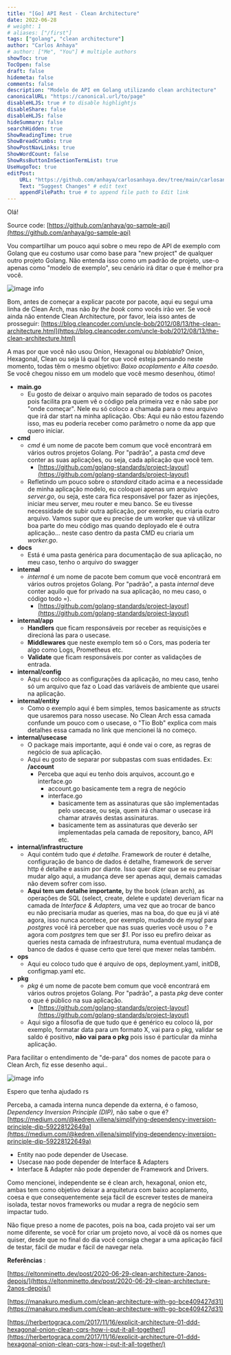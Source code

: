 ```yaml
---
title: "[Go] API Rest - Clean Architecture"
date: 2022-06-28
# weight: 1
# aliases: ["/first"]
tags: ["golang", "clean architecture"]
author: "Carlos Anhaya"
# author: ["Me", "You"] # multiple authors
showToc: true
TocOpen: false
draft: false
hidemeta: false
comments: false
description: "Modelo de API em Golang utilizando clean architecture"
canonicalURL: "https://canonical.url/to/page"
disableHLJS: true # to disable highlightjs
disableShare: false
disableHLJS: false
hideSummary: false
searchHidden: true
ShowReadingTime: true
ShowBreadCrumbs: true
ShowPostNavLinks: true
ShowWordCount: false
ShowRssButtonInSectionTermList: true
UseHugoToc: true
editPost:
    URL: "https://github.com/anhaya/carlosanhaya.dev/tree/main/carlosanhaya.dev/content"
    Text: "Suggest Changes" # edit text
    appendFilePath: true # to append file path to Edit link
---
```

Olá!

Source code: [https://github.com/anhaya/go-sample-api](https://github.com/anhaya/go-sample-api)

Vou compartilhar um pouco aqui sobre o meu repo de API de exemplo com Golang que eu costumo usar como base para &quot;new project&quot; de qualquer outro projeto Golang. Não entenda isso como um padrão de projeto, use-o apenas como &quot;modelo de exemplo&quot;, seu cenário irá ditar o que é melhor pra você.

![image info](/go_sample_api_packages.png)

Bom, antes de começar a explicar pacote por pacote, aqui eu segui uma linha de Clean Arch, mas não _by the book_ como vocês irão ver. Se você ainda não entende Clean Architecture, por favor, leia isso antes de prosseguir: [https://blog.cleancoder.com/uncle-bob/2012/08/13/the-clean-architecture.html](https://blog.cleancoder.com/uncle-bob/2012/08/13/the-clean-architecture.html)

A mas por que você não usou Onion, Hexagonal ou _blablabla_? Onion, Hexagonal, Clean ou seja lá qual for que você esteja pensando neste momento, todas têm o mesmo objetivo: _Baixo acoplamento e Alta coesão._ Se você chegou nisso em um modelo que você mesmo desenhou, ótimo!

- **main.go**
  - Eu gosto de deixar o arquivo main separado de todos os pacotes pois facilita pra quem vê o código pela primeira vez e não sabe por &quot;onde começar&quot;. Nele eu só coloco a chamada para o meu arquivo que irá dar start na minha aplicação. Obs: Aqui eu não estou fazendo isso, mas eu poderia receber como parâmetro o nome da app que quero iniciar.
- **cmd**
  - _cmd_ é um nome de pacote bem comum que você encontrará em vários outros projetos Golang. Por &quot;padrão&quot;, a pasta _cmd_ deve conter as suas aplicações, ou seja, cada aplicação que você tem.
    - [https://github.com/golang-standards/project-layout](https://github.com/golang-standards/project-layout)
  - Refletindo um pouco sobre o _standard_ citado acima e a necessidade de minha aplicação modelo, eu coloquei apenas um arquivo _server.go_, ou seja, este cara fica responsável por fazer as injeções, iniciar meu server, meu router e meu banco. Se eu tivesse necessidade de subir outra aplicação, por exemplo, eu criaria outro arquivo. Vamos supor que eu precise de um worker que vá utilizar boa parte do meu código mas quando deployado ele é outra aplicação… neste caso dentro da pasta CMD eu criaria um _worker.go_.
- **docs**
  - Está é uma pasta genérica para documentação de sua aplicação, no meu caso, tenho o arquivo do swagger
- **internal**
  - _internal_ é um nome de pacote bem comum que você encontrará em vários outros projetos Golang. Por &quot;padrão&quot;, a pasta _internal_ deve conter aquilo que for privado na sua aplicação, no meu caso, o código todo =).
    - [https://github.com/golang-standards/project-layout](https://github.com/golang-standards/project-layout)
- **internal/app**
  - **Handlers** que ficam responsáveis por receber as requisições e direcioná las para o usecase.
  - **Middlewares** que neste exemplo tem só o Cors, mas poderia ter algo como Logs, Prometheus etc.
  - **Validate** que ficam responsáveis por conter as validações de entrada.
- **internal/config**
  - Aqui eu coloco as configurações da aplicação, no meu caso, tenho só um arquivo que faz o Load das variáveis de ambiente que usarei na aplicação.
- **internal/entity**
  - Como o exemplo aqui é bem simples, temos basicamente as _structs_ que usaremos para nosso usecase. No Clean Arch essa camada confunde um pouco com o usecase, o &quot;Tio Bob&quot; explica com mais detalhes essa camada no link que mencionei lá no começo.
- **internal/usecase**
  - O package mais importante, aqui é onde vai o core, as regras de negócio de sua aplicação.
  - Aqui eu gosto de separar por subpastas com suas entidades. Ex: **/account**
    - Perceba que aqui eu tenho dois arquivos, account.go e interface.go
      - account.go basicamente tem a regra de negócio
      - interface.go
        - basicamente tem as assinaturas que são implementadas pelo usecase, ou seja, quem irá chamar o usecase irá chamar através destas assinaturas.
        - basicamente tem as assinaturas que deverão ser implementadas pela camada de repository, banco, API etc.
- **internal/infrastructure**
  - Aqui contém tudo que _é detalhe._ Framework de router é detalhe, configuração de banco de dados é detalhe, framework de server http é detalhe e assim por diante. Isso quer dizer que se eu precisar mudar algo aqui, a mudança deve ser apenas aqui, demais camadas não devem sofrer com isso.
  - **Aqui tem um detalhe importante,** by the book (clean arch), as operações de SQL (select, create, delete e update) deveriam ficar na camada de _Interface &amp; Adapters,_ uma vez que ao trocar de banco eu não precisaria mudar as queries, mas na boa, do que eu já vi até agora, isso nunca acontece, por exemplo, mudando de _mysql_ para _postgres_ você irá perceber que nas suas queries você usou o _?_ e agora com _postgres_ tem que ser _$1_. Por isso eu prefiro deixar as queries nesta camada de infraestrutura, numa eventual mudança de banco de dados é quase certo que terei que mexer nelas também.
- **ops**
  - Aqui eu coloco tudo que é arquivo de ops, deployment.yaml, initDB, configmap.yaml etc.
- **pkg**
  - _pkg_ é um nome de pacote bem comum que você encontrará em vários outros projetos Golang. Por &quot;padrão&quot;, a pasta _pkg_ deve conter o que é público na sua aplicação.
    - [https://github.com/golang-standards/project-layout](https://github.com/golang-standards/project-layout)
  - Aqui sigo a filosofia de que tudo que é genérico eu coloco lá, por exemplo, formatar data para um formato X, vai para o pkg, validar se saldo é positivo, **não vai para o pkg** pois isso é particular da minha aplicação.

Para facilitar o entendimento de &quot;de-para&quot; dos nomes de pacote para o Clean Arch, fiz esse desenho aqui..

![image info](/go_sample_api_clean_arch.png)

Espero que tenha ajudado rs

Perceba, a camada interna nunca depende da externa, é o famoso, _Dependency Inversion Principle (DIP),_ não sabe o que é? [https://medium.com/@kedren.villena/simplifying-dependency-inversion-principle-dip-59228122649a](https://medium.com/@kedren.villena/simplifying-dependency-inversion-principle-dip-59228122649a)

- Entity nao pode depender de Usecase.
- Usecase nao pode depender de Interface &amp; Adapters
- Interface &amp; Adapter não pode depender de Framework and Drivers.

Como mencionei, independente se é clean arch, hexagonal, onion etc, ambas tem como objetivo deixar a arquitetura com baixo acoplamento, coesa e que consequentemente seja fácil de escrever testes de maneira isolada, testar novos frameworks ou mudar a regra de negócio sem impactar tudo.

Não fique preso a nome de pacotes, pois na boa, cada projeto vai ser um nome diferente, se você for criar um projeto novo, aí você dá os nomes que quiser, desde que no final do dia você consiga chegar a uma aplicação fácil de testar, fácil de mudar e fácil de navegar nela.

**Referências** :

[https://eltonminetto.dev/post/2020-06-29-clean-architecture-2anos-depois/](https://eltonminetto.dev/post/2020-06-29-clean-architecture-2anos-depois/)

[https://manakuro.medium.com/clean-architecture-with-go-bce409427d31](https://manakuro.medium.com/clean-architecture-with-go-bce409427d31)

[https://herbertograca.com/2017/11/16/explicit-architecture-01-ddd-hexagonal-onion-clean-cqrs-how-i-put-it-all-together/](https://herbertograca.com/2017/11/16/explicit-architecture-01-ddd-hexagonal-onion-clean-cqrs-how-i-put-it-all-together/)